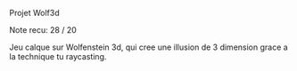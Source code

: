 Projet Wolf3d

Note recu: 28 / 20

Jeu calque sur Wolfenstein 3d, qui cree une illusion de 3 dimension grace a la technique tu raycasting.
